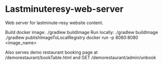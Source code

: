 <h1>Lastminuteresy-web-server</h1>

<p>
Web server for lastminute-resy website content.

Build docker image: ./gradlew buildImage
Run locally:
./gradlew buildImage
./gradlew publishImageToLocalRegistry
docker run -p 8080:8080 <image_name>
</p>

<p>
Also serves demo restaurant booking page at /demorestaurant/bookTable.html and GET /demorestaurant/admin/unbook
</p>